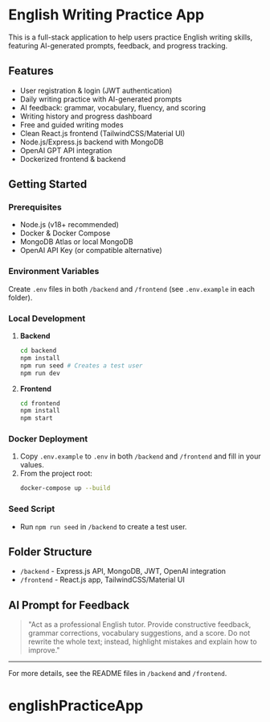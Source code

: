 # English Writing Practice App

This is a full-stack application to help users practice English writing skills, featuring AI-generated prompts, feedback, and progress tracking.

## Features
- User registration & login (JWT authentication)
- Daily writing practice with AI-generated prompts
- AI feedback: grammar, vocabulary, fluency, and scoring
- Writing history and progress dashboard
- Free and guided writing modes
- Clean React.js frontend (TailwindCSS/Material UI)
- Node.js/Express.js backend with MongoDB
- OpenAI GPT API integration
- Dockerized frontend & backend

## Getting Started

### Prerequisites
- Node.js (v18+ recommended)
- Docker & Docker Compose
- MongoDB Atlas or local MongoDB
- OpenAI API Key (or compatible alternative)

### Environment Variables
Create `.env` files in both `/backend` and `/frontend` (see `.env.example` in each folder).

### Local Development
1. **Backend**
   ```sh
   cd backend
   npm install
   npm run seed # Creates a test user
   npm run dev
   ```
2. **Frontend**
   ```sh
   cd frontend
   npm install
   npm start
   ```

### Docker Deployment
1. Copy `.env.example` to `.env` in both `/backend` and `/frontend` and fill in your values.
2. From the project root:
   ```sh
   docker-compose up --build
   ```

### Seed Script
- Run `npm run seed` in `/backend` to create a test user.

## Folder Structure
- `/backend` - Express.js API, MongoDB, JWT, OpenAI integration
- `/frontend` - React.js app, TailwindCSS/Material UI

## AI Prompt for Feedback
> "Act as a professional English tutor. Provide constructive feedback, grammar corrections, vocabulary suggestions, and a score. Do not rewrite the whole text; instead, highlight mistakes and explain how to improve."

---

For more details, see the README files in `/backend` and `/frontend`.
# englishPracticeApp
